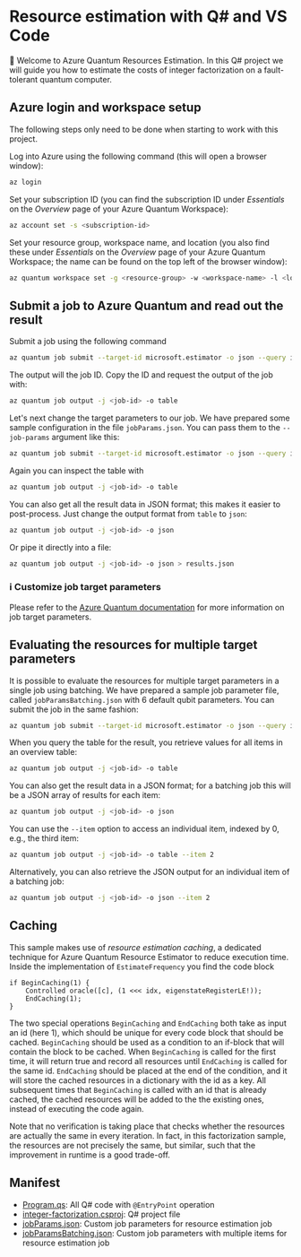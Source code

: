 # Resource estimation with Q# and VS Code

👋 Welcome to Azure Quantum Resources Estimation. In this Q# project we will
guide you how to estimate the costs of integer factorization on a fault-tolerant
quantum computer.

## Azure login and workspace setup

The following steps only need to be done when starting to work with this
project.

Log into Azure using the following command (this will open a browser window):

```sh
az login
```

Set your subscription ID (you can find the subscription ID under _Essentials_ on
the _Overview_ page of your Azure Quantum Workspace):

```sh
az account set -s <subscription-id>
```

Set your resource group, workspace name, and location (you also find these under
_Essentials_ on the _Overview_ page of your Azure Quantum Workspace; the name
can be found on the top left of the browser window):

```sh
az quantum workspace set -g <resource-group> -w <workspace-name> -l <location> -o table
```

## Submit a job to Azure Quantum and read out the result

Submit a job using the following command

```sh
az quantum job submit --target-id microsoft.estimator -o json --query id
```

The output will the job ID.  Copy the ID and request the output of the job with:

```sh
az quantum job output -j <job-id> -o table
```

Let's next change the target parameters to our job. We have prepared some sample
configuration in the file `jobParams.json`. You can pass them to the
`--job-params` argument like this:

```sh
az quantum job submit --target-id microsoft.estimator -o json --query id --job-params "@jobParams.json"
```

Again you can inspect the table with

```sh
az quantum job output -j <job-id> -o table
```

You can also get all the result data in JSON format; this makes it easier to
post-process. Just change the output format from `table` to `json`:

```sh
az quantum job output -j <job-id> -o json
```

Or pipe it directly into a file:

```sh
az quantum job output -j <job-id> -o json > results.json
```

### ℹ️ Customize job target parameters

Please refer to the [Azure Quantum documentation](https://learn.microsoft.com/en-us/azure/quantum/overview-resources-estimator?tabs=tabid-qsharp-vscode) for more information on job target parameters.

## Evaluating the resources for multiple target parameters

It is possible to evaluate the resources for multiple target parameters in a
single job using batching.  We have prepared a sample job parameter file, called `jobParamsBatching.json` with 6 default qubit parameters.  You can submit the job in the same fashion:

```sh
az quantum job submit --target-id microsoft.estimator -o json --query id --job-params "@jobParamsBatching.json"
```

When you query the table for the result, you retrieve values for all items in an
overview table:

```sh
az quantum job output -j <job-id> -o table
```

You can also get the result data in a JSON format; for a batching job this will be a JSON array of results for each item:

```sh
az quantum job output -j <job-id> -o json
```

You can use the `--item` option to access an individual item, indexed by 0,
e.g., the third item:

```sh
az quantum job output -j <job-id> -o table --item 2
```

Alternatively, you can also retrieve the JSON output for an individual item of a
batching job:

```sh
az quantum job output -j <job-id> -o json --item 2
```

## Caching

This sample makes use of _resource estimation caching_, a dedicated technique
for Azure Quantum Resource Estimator to reduce execution time.  Inside the
implementation of `EstimateFrequency` you find the code block

```qsharp
if BeginCaching(1) {
    Controlled oracle([c], (1 <<< idx, eigenstateRegisterLE!));
    EndCaching(1);
}
```

The two special operations `BeginCaching` and `EndCaching` both take as input an
id (here 1), which should be unique for every code block that should be cached.
`BeginCaching` should be used as a condition to an if-block that will contain
the block to be cached.  When `BeginCaching` is called for the first time, it
will return true and record all resources until `EndCaching` is called for the
same id.  `EndCaching` should be placed at the end of the condition, and it will
store the cached resources in a dictionary with the id as a key.  All subsequent
times that `BeginCaching` is called with an id that is already cached, the
cached resources will be added to the the existing ones, instead of executing
the code again.

Note that no verification is taking place that checks whether the resources are
actually the same in every iteration.  In fact, in this factorization sample,
the resources are not precisely the same, but similar, such that the improvement
in runtime is a good trade-off.

## Manifest

- [Program.qs](./Program.qs): All Q# code with `@EntryPoint` operation
- [integer-factorization.csproj](./integer-factorization.csproj): Q# project file
- [jobParams.json](./jobParams.json): Custom job parameters for resource estimation job
- [jobParamsBatching.json](./jobParamsBatching.json): Custom job parameters with multiple items for resource estimation job
